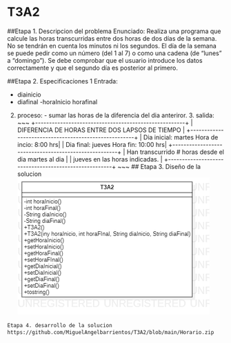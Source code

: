 # T3A2

##Etapa 1. Descripcion del problema
Enunciado: Realiza una programa que calcule las horas transcurridas entre dos horas de dos días de la semana. No se tendrán en cuenta los minutos ni los segundos. El día de la semana se puede pedir como un número (del 1 al 7) o como una cadena (de “lunes” a “domingo”). Se debe comprobar que el usuario introduce los datos correctamente y que el segundo día es posterior al primero.

##Etapa 2. Especificaciones
1 Entrada:
  - diainicio
  - diafinal
  -horaInicio
  horafinal
  2. proceso:
    - sumar las horas de la diferencia del dia anteriror.
    3. salida:
    ~~~
    +------------------------------------------------------+
    |     DIFERENCIA DE HORAS ENTRE DOS LAPSOS DE TIEMPO   |
    +------------------------------------------------------+
    | Dia inicial: martes           Hora de incio: 8:00 hrs|
    | Dia final: jueves             Hora fin:     10:00 hrs|
    +------------------------------------------------------+
    | Han transcurrido # horas desde el dia martes al dia  |
    | jueves en las horas indicadas.                       |
    +------------------------------------------------------+
    ~~~
    ## Etapa 3. Diseño de la solucion
    ![](https://github.com/MiguelAngelbarrientos/T3A2/blob/main/T3A2.pngA.png)
    
    Etapa 4. desarrollo de la solucion
    https://github.com/MiguelAngelbarrientos/T3A2/blob/main/Horario.zip
